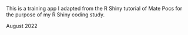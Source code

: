 This is a training app I adapted from the R Shiny tutorial of Mate Pocs for the purpose of my R Shiny coding study. 

August 2022
